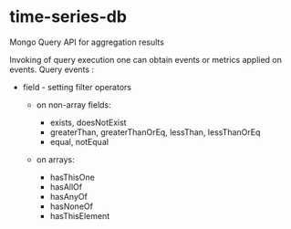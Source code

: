 time-series-db
==============
Mongo Query API for aggregation results

Invoking of query execution one can obtain events or metrics applied on events.
Query events :
* field - setting filter operators
    * on non-array fields:
       * exists,	doesNotExist	
       * greaterThan, greaterThanOrEq, lessThan, lessThanOrEq
       * equal, notEqual	 
    
    * on arrays:
       * hasThisOne		
       * hasAllOf	 
       * hasAnyOf	 	
       * hasNoneOf	 
       * hasThisElement	 
